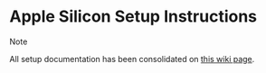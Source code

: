 # Apple Silicon Setup Instructions

> [!NOTE]
> All setup documentation has been consolidated on [this wiki page](https://github.com/department-of-veterans-affairs/caseflow/wiki/Intel-Mac-Caseflow-Setup-Instructions).
